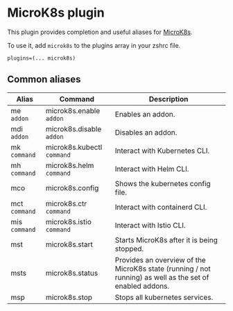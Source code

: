 # MicroK8s plugin

This plugin provides completion and useful aliases for [MicroK8s](https://microk8s.io/).

To use it, add `microk8s` to the plugins array in your zshrc file.

```
plugins=(... microk8s)
```

## Common aliases

| Alias         | Command                    | Description                                                                                              |
|---------------|----------------------------|----------------------------------------------------------------------------------------------------------|
| me `addon`    | microk8s.enable `addon`    | Enables an addon.                                                                                        |
| mdi `addon`   | microk8s.disable `addon`   | Disables an addon.                                                                                       |
| mk `command`  | microk8s.kubectl `command` | Interact with Kubernetes CLI.                                                                            |
| mh `command`  | microk8s.helm `command`    | Interact with Helm CLI.                                                                                  |
| mco           | microk8s.config            | Shows the kubernetes config file.                                                                        |
| mct `command` | microk8s.ctr `command`     | Interact with containerd CLI.                                                                            |
| mis `command` | microk8s.istio `command`   | Interact with Istio CLI.                                                                                 |
| mst           | microk8s.start             | Starts MicroK8s after it is being stopped.                                                               |
| msts          | microk8s.status            | Provides an overview of the MicroK8s state (running / not running) as well as the set of enabled addons. |
| msp           | microk8s.stop              | Stops all kubernetes services.                                                                           |